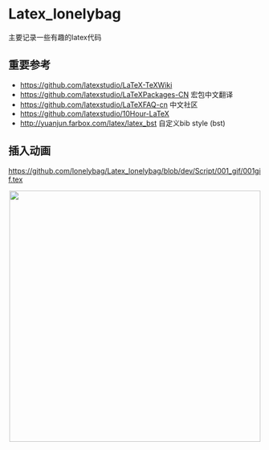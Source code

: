 # Latex_lonelybag
主要记录一些有趣的latex代码

## 重要参考
* https://github.com/latexstudio/LaTeX-TeXWiki
* https://github.com/latexstudio/LaTeXPackages-CN 宏包中文翻译
* https://github.com/latexstudio/LaTeXFAQ-cn 中文社区
* https://github.com/latexstudio/10Hour-LaTeX
* http://yuanjun.farbox.com/latex/latex_bst 自定义bib style (bst)

## 插入动画
https://github.com/lonelybag/Latex_lonelybag/blob/dev/Script/001_gif/001gif.tex
<div align=center><img width="500" src="https://github.com/lonelybag/Latex_lonelybag/blob/dev/Fig/001_gif.gif"/></div>
